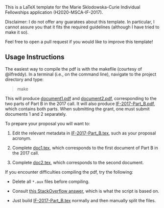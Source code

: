 This is a LaTeX template for the Marie Sklodowska-Curie Individual Fellowships application (H2020-MSCA-IF-2017).

Disclaimer: I do not offer any guaratees about this template. 
In particular, I cannot assure you that it fits the required guidelines (although I have tried to make it so).

Feel free to open a pull request if you would like to improve this template!


## Usage Instructions

The easiest way to compile the pdf is with the makefile (courtesy of @ilfreddy).
In a terminal (i.e., on the command line), navigate to the project directory and type:

> make

This will produce [document1.pdf](document1.pdf) and [document2.pdf](document2.pdf),
corresponding to the two parts of Part B in the 2017 call. 
It will also produce [IF-2017-Part_B.pdf](IF-2017-Part_B.pdf), which contains both parts.
When submitting the grant, one must submit documents 1 and 2 separately.


To prepare your proposal you will want to:

  1. Edit the relevant metadata in [IF-2017-Part_B.tex](IF-2017-Part_B.tex), 
  such as your proposal acronym.

  2. Complete [doc1.tex](doc1.tex), which corresponds to the first document of Part B 
  in the 2017 call.

  3. Complete [doc2.tex](doc2.tex), which corresponds to the second document.


If you encounter difficulties compiling the pdf, try the following:

 * Delete all `*.aux` files before compiling.

 * Consult [this StackOverflow answer](http://tex.stackexchange.com/a/31366/84485),
 which is what the script is based on.

 * Just build [IF-2017-Part_B.tex](IF-2017-Part_B.tex) normally and then manually split the files.
